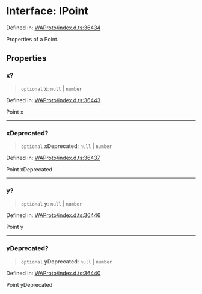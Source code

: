 # Interface: IPoint

Defined in: [WAProto/index.d.ts:36434](https://github.com/Fokusdotid/Baileys/blob/eb819228f591f9a29a091aefc3a8c91a38d77089/WAProto/index.d.ts#L36434)

Properties of a Point.

## Properties

### x?

> `optional` **x**: `null` \| `number`

Defined in: [WAProto/index.d.ts:36443](https://github.com/Fokusdotid/Baileys/blob/eb819228f591f9a29a091aefc3a8c91a38d77089/WAProto/index.d.ts#L36443)

Point x

***

### xDeprecated?

> `optional` **xDeprecated**: `null` \| `number`

Defined in: [WAProto/index.d.ts:36437](https://github.com/Fokusdotid/Baileys/blob/eb819228f591f9a29a091aefc3a8c91a38d77089/WAProto/index.d.ts#L36437)

Point xDeprecated

***

### y?

> `optional` **y**: `null` \| `number`

Defined in: [WAProto/index.d.ts:36446](https://github.com/Fokusdotid/Baileys/blob/eb819228f591f9a29a091aefc3a8c91a38d77089/WAProto/index.d.ts#L36446)

Point y

***

### yDeprecated?

> `optional` **yDeprecated**: `null` \| `number`

Defined in: [WAProto/index.d.ts:36440](https://github.com/Fokusdotid/Baileys/blob/eb819228f591f9a29a091aefc3a8c91a38d77089/WAProto/index.d.ts#L36440)

Point yDeprecated
